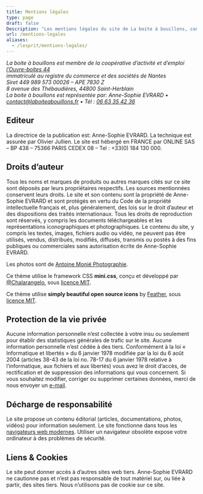 ```yaml
---
title: Mentions légales
type: page
draft: false
Description: "Les mentions légales du site de La boite à bouillons, concentré d'intelligence collective. Fondatrice Anne-Sophie Evrard."
url: /mentions-legales
aliases:
  - /lesprit/mentions-legales/
---
```

<address>
    La boite à bouillons est membre de la coopérative d&rsquo;activité et d&#8217;emploi <a
        title="Coopérative généraliste qui accompagne les métiers de services aux entreprises et de services aux particuliers"
        href="https://cooperer-paysdelaloire.coop/ouvre-boites/" target="_blank"
        rel="nofollow noopener">l&rsquo;Ouvre-boites 44</a><br /> immatriculé au registre du commerce et des sociétés de
    Nantes<br /> Siret 449 989 573 00026 &#8211; APE 7830 Z<br /> 8 avenue des Thébaudières, 44800 Saint-Herblain<br />
    La boite à bouillons est représentée par: Anne-Sophie EVRARD • <a
        href="mailto:%63on%74%61ct@%6cabo%69%74eab%6fu%69llon%73.fr">contact@laboiteabouillons.fr</a> • Tél : <a
        href="tel:0663354236">06 63 35 42 36</a>
</address>

## Editeur

La directrice de la publication est: Anne-Sophie EVRARD.
La technique est assurée par Olivier Jullien.
Le site est hébergé en FRANCE par ONLINE SAS – BP 438 – 75366 PARIS CEDEX 08 – Tel : +33(0) 184 130 000.

## Droits d&rsquo;auteur

Tous les noms et marques de produits ou autres marques cités sur ce site sont déposés par leurs propriétaires respectifs. Les sources mentionnées conservent leurs droits. Le site et son contenu sont la propriété de Anne-Sophie EVRARD et sont protégés en vertu du Code de la propriété
intellectuelle français et, plus généralement, des lois sur le droit d&rsquo;auteur et des dispositions des traités
internationaux. Tous les droits de reproduction sont réservés, y compris les documents téléchargeables et les
représentations iconographiques et photographiques. Le contenu du site, y compris les textes, images, fichiers audio ou
vidéo, ne peuvent pas être utilisés, vendus, distribués, modifiés, diffusés, transmis ou postés à des fins publiques ou
commerciales sans autorisation écrite de Anne-Sophie EVRARD.

Les photos sont de <a title="Photographe professionnel à nantes" href="https://antoinemonie.com/" target="_blank"
    rel="external">Antoine Monié Photographie</a>.

Ce thème utilise le framework CSS **mini.css**, conçu et développé par [@Chalarangelo](https://github.com/Chalarangelo),
sous [licence MIT](https://github.com/Chalarangelo/mini.css/blob/master/LICENSE).

Ce thème utilise **simply beautiful open source icons** by [Feather](https://feathericons.com/), sous [licence MIT](https://github.com/feathericons/feather/blob/master/LICENSE).

## Protection de la vie privée

Aucune information personnelle n&rsquo;est collectée à votre insu ou seulement pour établir des statistiques générales
de trafic sur le site. Aucune information personnelle n’est cédée à des tiers. Conformément à la loi « Informatique et
libertés » du 6 janvier 1978 modifiée par la loi du 6 août 2004 (articles 38-43 de la loi no. 78-17 du 6 janvier 1978
relative à l&rsquo;informatique, aux fichiers et aux libertés) vous avez le droit d&rsquo;accès, de rectification et de
suppression des informations qui vous concernent. Si vous souhaitez modifier, corriger ou supprimer certaines données,
merci de nous envoyer un [e-mail](mailto:abuse@laboiteabouillons.fr "Ecrire à La boite à bouillons").

## Décharge de responsabilité

Le site propose un contenu éditorial (articles, documentations, photos, vidéos) pour information seulement.
Le site fonctionne dans tous les <a title="Navigateurs web modernes" href="https://browsehappy.com/?locale=fr"
    rel="nofollow">navigateurs web modernes</a>. Utiliser un navigateur obsolète expose votre ordinateur à des problèmes
de sécurité.

## Liens & Cookies

Le site peut donner accès à d&rsquo;autres sites web tiers. Anne-Sophie EVRARD ne cautionne pas et n&rsquo;est pas
responsable de tout matériel sur, ou liée à partir, des sites tiers. Nous n&rsquo;utilisons pas de cookie sur ce site.
